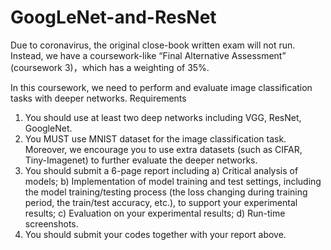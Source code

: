 # GoogLeNet-and-ResNet
 
Due to coronavirus, the original close-book written exam will not run. Instead, we have a coursework-like “Final Alternative Assessment” (coursework 3)，which has a weighting of 35%.

In this coursework, we need to perform and evaluate image classification tasks with deeper networks.
Requirements
1) You should use at least two deep networks including VGG, ResNet, GoogleNet.
2) You MUST use MNIST dataset for the image classification task. Moreover, we encourage you to use extra datasets (such as CIFAR, Tiny-Imagenet) to further evaluate the deeper networks.
3) You should submit a 6-page report including
   a) Critical analysis of models;
   b) Implementation of model training and test settings, including the model training/testing process (the loss changing during training period, the train/test accuracy, etc.), to support your experimental results;
   c) Evaluation on your experimental results;
   d) Run-time screenshots.
4) You should submit your codes together with your report above.
